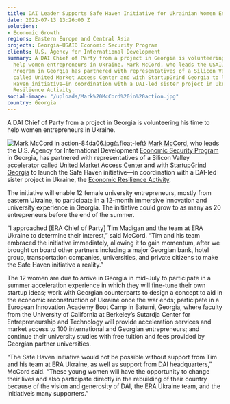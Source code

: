 ```yaml
---
title: DAI Leader Supports Safe Haven Initiative for Ukrainian Women Entrepreneurs
date: 2022-07-13 13:26:00 Z
solutions:
- Economic Growth
regions: Eastern Europe and Central Asia
projects: Georgia—USAID Economic Security Program
clients: U.S. Agency for International Development
summary: A DAI Chief of Party from a project in Georgia is volunteering his time to
  help women entrepreneurs in Ukraine. Mark McCord, who leads the USAID Economic Security
  Program in Georgia has partnered with representatives of a Silicon Valley accelerator
  called United Market Access Center and with StartupGrind Georgia to launch the Safe
  Haven initiative—in coordination with a DAI-led sister project in Ukraine, the Economic
  Resilience Activity.
social-image: "/uploads/Mark%20McCord%20in%20action.jpg"
country: Georgia
---
```


A DAI Chief of Party from a project in Georgia is volunteering his time to help women entrepreneurs in Ukraine.

![Mark McCord in action-84da06.jpg](/uploads/Mark%20McCord%20in%20action-84da06.jpg){:.float-left} [Mark McCord](https://www.dai.com/who-we-are/our-team/mark-mccord), who leads the U.S. Agency for International Development [Economic Security Program](https://www.dai.com/our-work/projects/georgia-usaid-economic-security-program-georgia-esp) in Georgia, has partnered with representatives of a Silicon Valley accelerator called [United Market Access Center](https://usmarketaccess.com/) and with [StartupGrind Georgia](https://www.startupgrind.com/tbilisi/) to launch the Safe Haven initiative—in coordination with a DAI-led sister project in Ukraine, the [Economic Resilience Activity](https://www.dai.com/our-work/projects/ukraine-economic-resilience-activity).

The initiative will enable 12 female university entrepreneurs, mostly from eastern Ukraine, to participate in a 12-month immersive innovation and university experience in Georgia. The initiative could grow to as many as 20 entrepreneurs before the end of the summer.

“I approached [ERA Chief of Party] Tim Madigan and the team at ERA Ukraine to determine their interest,” said McCord. “Tim and his team embraced the initiative immediately, allowing it to gain momentum, after we brought on board other partners including a major Georgian bank, hotel group, transportation companies, universities, and private citizens to make the Safe Haven initiative a reality.”

The 12 women are due to arrive in Georgia in mid-July to participate in a summer acceleration experience in which they will fine-tune their own startup ideas; work with Georgian counterparts to design a concept to aid in the economic reconstruction of Ukraine once the war ends; participate in a European Innovation Academy Boot Camp in Batumi, Georgia, where faculty from the University of California at Berkeley’s Sutardja Center for Entrepreneurship and Technology will provide acceleration services and market access to 100 international and Georgian entrepreneurs; and continue their university studies with free tuition and fees provided by Georgian partner universities. 

“The Safe Haven initiative would not be possible without support from Tim and his team at ERA Ukraine, as well as support from DAI headquarters,” McCord said. “These young women will have the opportunity to change their lives and also participate directly in the rebuilding of their country because of the vision and generosity of DAI, the ERA Ukraine team, and the initiative’s many supporters.”  